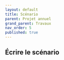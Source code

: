 ```yaml
---
layout: default
title: Scénario
parent: Projet annuel
grand_parent: Travaux
nav_order: 5
published: true
---
```

## Écrire le scénario